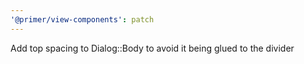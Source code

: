 ```yaml
---
'@primer/view-components': patch
---
```


Add top spacing to Dialog::Body to avoid it being glued to the divider
